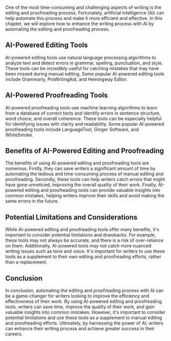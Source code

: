 

One of the most time-consuming and challenging aspects of writing is the editing and proofreading process. Fortunately, artificial intelligence (AI) can help automate this process and make it more efficient and effective. In this chapter, we will explore how to enhance the writing process with AI by automating the editing and proofreading process.

AI-Powered Editing Tools
------------------------

AI-powered editing tools use natural language processing algorithms to analyze text and detect errors in grammar, spelling, punctuation, and style. These tools can be incredibly useful for catching mistakes that may have been missed during manual editing. Some popular AI-powered editing tools include Grammarly, ProWritingAid, and Hemingway Editor.

AI-Powered Proofreading Tools
-----------------------------

AI-powered proofreading tools use machine learning algorithms to learn from a database of correct texts and identify errors in sentence structure, word choice, and overall coherence. These tools can be especially helpful for identifying issues with clarity and readability. Some popular AI-powered proofreading tools include LanguageTool, Ginger Software, and WhiteSmoke.

Benefits of AI-Powered Editing and Proofreading
-----------------------------------------------

The benefits of using AI-powered editing and proofreading tools are numerous. Firstly, they can save writers a significant amount of time by automating the tedious and time-consuming process of manual editing and proofreading. Secondly, these tools can help writers catch errors that might have gone unnoticed, improving the overall quality of their work. Finally, AI-powered editing and proofreading tools can provide valuable insights into common mistakes, helping writers improve their skills and avoid making the same errors in the future.

Potential Limitations and Considerations
----------------------------------------

While AI-powered editing and proofreading tools offer many benefits, it's important to consider potential limitations and drawbacks. For example, these tools may not always be accurate, and there is a risk of over-reliance on them. Additionally, AI-powered tools may not catch more nuanced writing issues such as tone and voice. It's important for writers to use these tools as a supplement to their own editing and proofreading efforts, rather than a replacement.

Conclusion
----------

In conclusion, automating the editing and proofreading process with AI can be a game-changer for writers looking to improve the efficiency and effectiveness of their work. By using AI-powered editing and proofreading tools, writers can save time, improve the quality of their work, and gain valuable insights into common mistakes. However, it's important to consider potential limitations and use these tools as a supplement to manual editing and proofreading efforts. Ultimately, by harnessing the power of AI, writers can enhance their writing process and achieve greater success in their careers.
